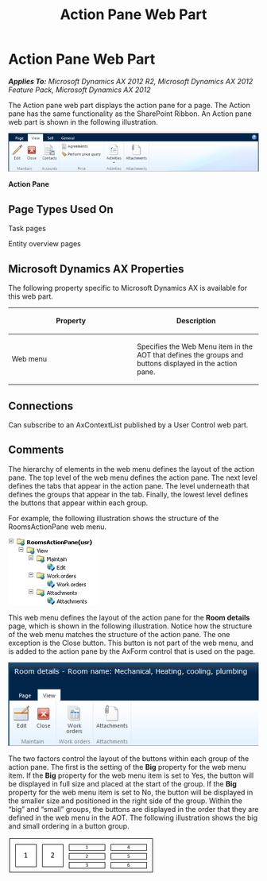 ﻿---
title: Action Pane Web Part
TOCTitle: Action Pane
ms:assetid: b3b8d00c-298f-4e37-8d00-d38c02d780d3
ms:mtpsurl: https://msdn.microsoft.com/en-us/library/Gg846112(v=AX.60)
ms:contentKeyID: 35245664
ms.date: 11/07/2012
mtps_version: v=AX.60
---

# Action Pane Web Part 


_**Applies To:** Microsoft Dynamics AX 2012 R2, Microsoft Dynamics AX 2012 Feature Pack, Microsoft Dynamics AX 2012_

The Action pane web part displays the action pane for a page. The Action pane has the same functionality as the SharePoint Ribbon. An Action pane web part is shown in the following illustration.

![Action Pane](images/Gg846112.EP_ActionPane(AX.60).gif "Action Pane")

**Action Pane**

## Page Types Used On

Task pages

Entity overview pages

## Microsoft Dynamics AX Properties

The following property specific to Microsoft Dynamics AX is available for this web part.

<table>
<colgroup>
<col style="width: 50%" />
<col style="width: 50%" />
</colgroup>
<thead>
<tr class="header">
<th><p>Property</p></th>
<th><p>Description</p></th>
</tr>
</thead>
<tbody>
<tr class="odd">
<td><p>Web menu</p></td>
<td><p>Specifies the Web Menu item in the AOT that defines the groups and buttons displayed in the action pane.</p></td>
</tr>
</tbody>
</table>


## Connections

Can subscribe to an AxContextList published by a User Control web part.

## Comments

The hierarchy of elements in the web menu defines the layout of the action pane. The top level of the web menu defines the action pane. The next level defines the tabs that appear in the action pane. The level underneath that defines the groups that appear in the tab. Finally, the lowest level defines the buttons that appear within each group.

For example, the following illustration shows the structure of the RoomsActionPane web menu.

![Web menu for an action pane](images/Gg846112.EP_ActionPaneWebMenu(AX.60).gif "Web menu for an action pane")

This web menu defines the layout of the action pane for the **Room details** page, which is shown in the following illustration. Notice how the structure of the web menu matches the structure of the action pane. The one exception is the Close button. This button is not part of the web menu, and is added to the action pane by the AxForm control that is used on the page.

![Action pane buttons](images/Gg846112.EP_ActionPaneButtonExample(AX.60).gif "Action pane buttons")

The two factors control the layout of the buttons within each group of the action pane. The first is the setting of the **Big** property for the web menu item. If the **Big** property for the web menu item is set to Yes, the button will be displayed in full size and placed at the start of the group. If the **Big** property for the web menu item is set to No, the button will be displayed in the smaller size and positioned in the right side of the group. Within the “big” and “small” groups, the buttons are displayed in the order that they are defined in the web menu in the AOT. The following illustration shows the big and small ordering in a button group.

![Action pane button layout](images/Gg846112.EP_ActipnPaneButtonLayout(AX.60).gif "Action pane button layout")

